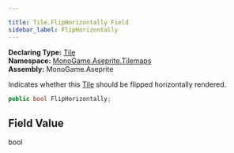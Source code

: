 ```yaml
---

title: Tile.FlipHorizontally Field
sidebar_label: FlipHorizontally
---
```

**Declaring Type:** [Tile](../)  
**Namespace:** [MonoGame.Aseprite.Tilemaps](../../)  
**Assembly:** MonoGame.Aseprite

Indicates whether this [Tile](../) should be flipped horizontally rendered.

```csharp
public bool FlipHorizontally;
```

## Field Value

bool


